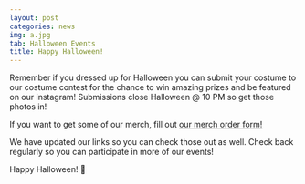 ```yaml
---
layout: post
categories: news
img: a.jpg
tab: Halloween Events
title: Happy Halloween!
---
```


Remember if you dressed up for Halloween you can submit your costume to our costume contest for the chance to win amazing prizes and be featured on our instagram! Submissions close Halloween @ 10 PM so get those photos in!

If you want to get some of our merch, fill out <a href="https://docs.google.com/forms/d/e/1FAIpQLScn40eCgrwGwFILalr_Wj_i8lAt5AchMavqXcDvfmAXGiZDZA/viewform">our merch order form!</a>

We have updated our links so you can check those out as well. Check back regularly so you can participate in more of our events!

Happy Halloween! 🎃
